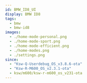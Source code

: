 ```yaml
---
id: BMW_ID8_UI
display: BMW ID8
tags:
  - bmw
  - bmw-id8
images:
  - ./home-mode-personal.png
  - ./home-mode-sport.png
  - ./home-mode-efficient.png
  - ./home-modes.png
  - ./settings.png
since:
  - "Ksw-Q-Userdebug_OS_v3.8.6-ota"
  - "Ksw-R-M600_OS_v2.3.1-ota"
  - ksw/m600/ksw-r-m600_os_v231-ota
---
```

